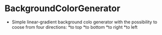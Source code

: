 # BackgroundColorGenerator

- Simple linear-gradient background colo generator with the possibility to coose from four directions:
  *to top
  *to bottom
  *to right
  *to left
